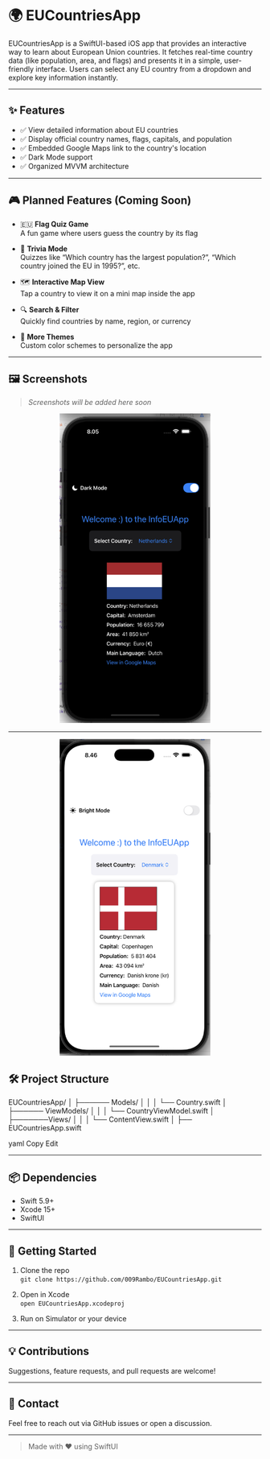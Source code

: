 # 🌍 EUCountriesApp

EUCountriesApp is a SwiftUI-based iOS app that provides an interactive way to learn about European Union countries. It fetches real-time country data (like population, area, and flags) and presents it in a simple, user-friendly interface. Users can select any EU country from a dropdown and explore key information instantly.

---

## ✨ Features

- ✅ View detailed information about EU countries
- ✅ Display official country names, flags, capitals, and population
- ✅ Embedded Google Maps link to the country's location
- ✅ Dark Mode support
- ✅ Organized MVVM architecture

---

## 🎮 Planned Features (Coming Soon)

- 🇪🇺 **Flag Quiz Game**  
  A fun game where users guess the country by its flag

- 🧠 **Trivia Mode**  
  Quizzes like “Which country has the largest population?”, “Which country joined the EU in 1995?”, etc.

- 🗺️ **Interactive Map View**  
  Tap a country to view it on a mini map inside the app

- 🔍 **Search & Filter**  
  Quickly find countries by name, region, or currency

- 🎨 **More Themes**  
  Custom color schemes to personalize the app

---

## 🖼️ Screenshots

> _Screenshots will be added here soon_

<p align="center">
  <img src="Images/screenshot-dark.png" alt="App Screenshot" width="300"/>
</p>

----------

<p align="center">
  <img src="Images/screenshot-light.png" alt="App Screenshot" width="300"/>
</p>

## 🛠️ Project Structure

EUCountriesApp/
│
├────── Models/
│  │
│  └── Country.swift
│
├────── ViewModels/
│ │
│ └── CountryViewModel.swift
│
├───────Views/
│ │
│ └── ContentView.swift
│
├── EUCountriesApp.swift

yaml
Copy
Edit

---

## 📦 Dependencies

- Swift 5.9+
- Xcode 15+
- SwiftUI

---

## 🚀 Getting Started

1. Clone the repo  
   `git clone https://github.com/009Rambo/EUCountriesApp.git`

2. Open in Xcode  
   `open EUCountriesApp.xcodeproj`

3. Run on Simulator or your device

---

## 💡 Contributions

Suggestions, feature requests, and pull requests are welcome!

---

## 📧 Contact

Feel free to reach out via GitHub issues or open a discussion.

---

> Made with ❤️ using SwiftUI
